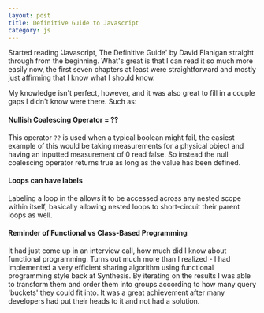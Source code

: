 ```yaml
---
layout: post
title: Definitive Guide to Javascript
category: js
---
```


Started reading 'Javascript, The Definitive Guide' by David Flanigan straight through from the beginning. What's great is that I can read it so much more easily now, the first seven chapters at least were straightforward and mostly just affirming that I know what I should know. 

My knowledge isn't perfect, however, and it was also great to fill in a couple gaps I didn't know were there. Such as:

#### Nullish Coalescing Operator = ??
This operator `??` is used when a typical boolean might fail, the easiest example of this would be taking measurements for a physical object and having an inputted measurement of 0 read false. So instead the null coalescing operator returns true as long as the value has been defined.

#### Loops can have labels
Labeling a loop in the allows it to be accessed across any nested scope within itself, basically allowing nested loops to short-circuit their parent loops as well.

#### Reminder of Functional vs Class-Based Programming
It had just come up in an interview call, how much did I know about functional programming. Turns out much more than I realized - I had implemented a very efficient sharing algorithm using functional programming style back at Synthesis. By iterating on the results I was able to transform them and order them into groups according to how many query 'buckets' they could fit into. It was a great achievement after many developers had put their heads to it and not had a solution.